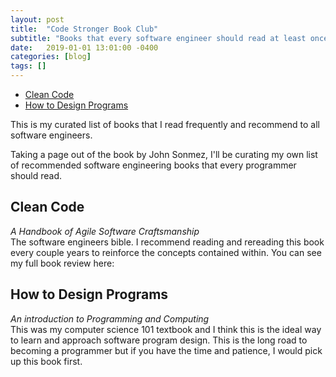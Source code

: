 ```yaml
---
layout: post
title:  "Code Stronger Book Club"
subtitle: "Books that every software engineer should read at least once"
date:   2019-01-01 13:01:00 -0400
categories: [blog]
tags: []
---
```


* [Clean Code](#clean-code)
* [How to Design Programs](#how-to-design-programs)

This is my curated list of books that I read frequently and recommend to all software engineers.

Taking a page out of the book by John Sonmez, I'll be curating my own list of recommended software engineering books that every programmer should read.

## Clean Code
*A Handbook of Agile Software Craftsmanship*  
The software engineers bible. I recommend reading and rereading this book every couple years to reinforce the concepts contained within. You can see my full book review here:

## How to Design Programs
*An introduction to Programming and Computing*  
This was my computer science 101 textbook and I think this is the ideal way to learn and approach software program design. This is the long road to becoming a programmer but if you have the time and patience, I would pick up this book first.
